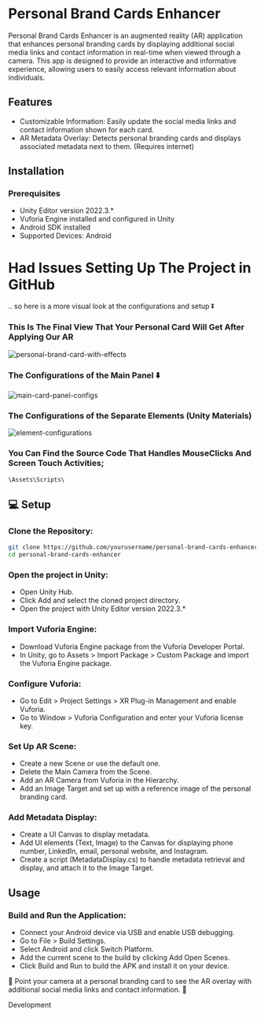 # Personal Brand Cards Enhancer
Personal Brand Cards Enhancer is an augmented reality (AR) application that enhances personal branding cards by displaying additional social media links and contact information in real-time when viewed through a camera. This app is designed to provide an interactive and informative experience, allowing users to easily access relevant information about individuals.

## Features
- Customizable Information: Easily update the social media links and contact information shown for each card.
- AR Metadata Overlay: Detects personal branding cards and displays associated metadata next to them. (Requires internet)

## Installation
### Prerequisites
- Unity Editor version 2022.3.*
- Vuforia Engine installed and configured in Unity
- Android SDK installed
- Supported Devices: Android

# Had Issues Setting Up The Project in GitHub
.. so here is a more visual look at the configurations and setup ⏬

### This Is The Final View That Your Personal Card Will Get After Applying Our AR
![personal-brand-card-with-effects](https://github.com/KonstantinMB/personal-brand-cards-enhancer/assets/76811860/6dc2c813-5210-475c-ad55-0f95ff036d28)

### The Configurations of the Main Panel ⬇️
![main-card-panel-configs](https://github.com/KonstantinMB/personal-brand-cards-enhancer/assets/76811860/f2456720-25a0-4e04-8fed-5e88ff382a83)

### The Configurations of the Separate Elements (Unity Materials)
![element-configurations](https://github.com/KonstantinMB/personal-brand-cards-enhancer/assets/76811860/ba891a5a-4e77-48c6-b297-68936922eacd)

### You Can Find the Source Code That Handles MouseClicks And Screen Touch Activities;
```c-sharp
\Assets\Scripts\
```

## 💻 Setup
### Clone the Repository:
```bash
git clone https://github.com/yourusername/personal-brand-cards-enhancer.git
cd personal-brand-cards-enhancer
```

### Open the project in Unity:

- Open Unity Hub.
- Click Add and select the cloned project directory.
- Open the project with Unity Editor version 2022.3.*

### Import Vuforia Engine:

- Download Vuforia Engine package from the Vuforia Developer Portal.
- In Unity, go to Assets > Import Package > Custom Package and import the Vuforia Engine package.

### Configure Vuforia:

- Go to Edit > Project Settings > XR Plug-in Management and enable Vuforia.
- Go to Window > Vuforia Configuration and enter your Vuforia license key.

### Set Up AR Scene:

- Create a new Scene or use the default one.
- Delete the Main Camera from the Scene.
- Add an AR Camera from Vuforia in the Hierarchy.
- Add an Image Target and set up with a reference image of the personal branding card.

### Add Metadata Display:

- Create a UI Canvas to display metadata.
- Add UI elements (Text, Image) to the Canvas for displaying phone number, LinkedIn, email, personal website, and Instagram.
- Create a script (MetadataDisplay.cs) to handle metadata retrieval and display, and attach it to the Image Target.

## Usage
### Build and Run the Application:

- Connect your Android device via USB and enable USB debugging.
- Go to File > Build Settings.
- Select Android and click Switch Platform.
- Add the current scene to the build by clicking Add Open Scenes.
- Click Build and Run to build the APK and install it on your device.
  
🎊 Point your camera at a personal branding card to see the AR overlay with additional social media links and contact information. 🎉

Development
